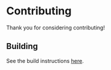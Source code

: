 # Contributing

Thank you for considering contributing!

## Building

See the build instructions [here](./building.md).

